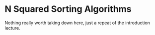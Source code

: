 # N Squared Sorting Algorithms

Nothing really worth taking down here, just a repeat of the introduction lecture.
